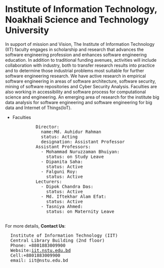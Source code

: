 <html>
  <head>
  </head>
  <h1>Institute of Information Technology, Noakhali Science and Technology University</h1>
  <p>In support of mission and Vision, The Institute of Information Technology (IIT) faculty engages in scholarship and research that advances the software engineering profession and enhances software engineering education. In addition to traditional funding avenues, activities will include collaboration with industry, both to transfer research results into practice and to determine those industrial problems most suitable for further software engineering research. We have active research in empirical software engineering in areas of software architecture, software security, mining of software repositories and Cyber Security Analysis. Faculties are also working in accessibility and software process for computational science and engineering. An emerging area of research for the institute big data analysis for software engineering and software engineering for big data and Internet of Things(IoT).</p>
  <ul>
    <li>Faculties</li>
    <ul>
    <pre>
      Director: 
        name:Md. Auhidur Rahman
        status: Acting
        designation: Assistant Professor
      Assistant Professors:
        - Mohammad Nuruzzaman Bhuiyan:
          status: on Study Leave
        - Dipanita Saha:
          status: Active
        - Falguni Roy:
          status: Active
      Lecturers:
        - Dipok Chandra Das:
          status: Active
        - Md. Iftekhar Alam Efat:
          status: Active
        - Tasniya Ahmed:
          status: on Maternity Leave 
      </pre>
    </ul>
  </ul>
  <p>For more details, <b>Contact Us</b>:</p>
  <pre>
  Institute of Information Technology (IIT)
  Central Library Building (2nd floor)
  Phone: +8801883009900
  Website:<a href="http://iit.nstu.edu.bd/">iit.nstu.edu.bd</a>
  Cell:+8801883009900
  email: iit@nstu.edu.bd
  </pre>
</html>
